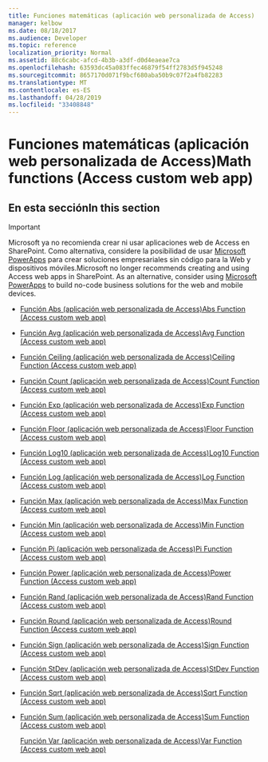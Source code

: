 ```yaml
---
title: Funciones matemáticas (aplicación web personalizada de Access)
manager: kelbow
ms.date: 08/18/2017
ms.audience: Developer
ms.topic: reference
localization_priority: Normal
ms.assetid: 88c6cabc-afcd-4b3b-a3df-d0d4eaeae7ca
ms.openlocfilehash: 63593dc45a083ffec46879f54ff2783d5f945248
ms.sourcegitcommit: 8657170d071f9bcf680aba50b9c07f2a4fb82283
ms.translationtype: MT
ms.contentlocale: es-ES
ms.lasthandoff: 04/28/2019
ms.locfileid: "33408848"
---
```

# <a name="math-functions-access-custom-web-app"></a><span data-ttu-id="1ae1d-102">Funciones matemáticas (aplicación web personalizada de Access)</span><span class="sxs-lookup"><span data-stu-id="1ae1d-102">Math functions (Access custom web app)</span></span>

## <a name="in-this-section"></a><span data-ttu-id="1ae1d-103">En esta sección</span><span class="sxs-lookup"><span data-stu-id="1ae1d-103">In this section</span></span>

> [!IMPORTANT]
> <span data-ttu-id="1ae1d-p101">Microsoft ya no recomienda crear ni usar aplicaciones web de Access en SharePoint. Como alternativa, considere la posibilidad de usar [Microsoft PowerApps](https://powerapps.microsoft.com/en-us/) para crear soluciones empresariales sin código para la Web y dispositivos móviles.</span><span class="sxs-lookup"><span data-stu-id="1ae1d-p101">Microsoft no longer recommends creating and using Access web apps in SharePoint. As an alternative, consider using [Microsoft PowerApps](https://powerapps.microsoft.com/en-us/) to build no-code business solutions for the web and mobile devices.</span></span> 
  
- [<span data-ttu-id="1ae1d-106">Función Abs (aplicación web personalizada de Access)</span><span class="sxs-lookup"><span data-stu-id="1ae1d-106">Abs Function (Access custom web app)</span></span>](abs-function-access-custom-web-app.md)
    
- [<span data-ttu-id="1ae1d-107">Función Avg (aplicación web personalizada de Access)</span><span class="sxs-lookup"><span data-stu-id="1ae1d-107">Avg Function (Access custom web app)</span></span>](avg-function-access-custom-web-app.md)
    
- [<span data-ttu-id="1ae1d-108">Función Ceiling (aplicación web personalizada de Access)</span><span class="sxs-lookup"><span data-stu-id="1ae1d-108">Ceiling Function (Access custom web app)</span></span>](ceiling-function-access-custom-web-app.md)
    
- [<span data-ttu-id="1ae1d-109">Función Count (aplicación web personalizada de Access)</span><span class="sxs-lookup"><span data-stu-id="1ae1d-109">Count Function (Access custom web app)</span></span>](count-function-access-custom-web-app.md)
    
- [<span data-ttu-id="1ae1d-110">Función Exp (aplicación web personalizada de Access)</span><span class="sxs-lookup"><span data-stu-id="1ae1d-110">Exp Function (Access custom web app)</span></span>](exp-function-access-custom-web-app.md)
    
- [<span data-ttu-id="1ae1d-111">Función Floor (aplicación web personalizada de Access)</span><span class="sxs-lookup"><span data-stu-id="1ae1d-111">Floor Function (Access custom web app)</span></span>](floor-function-access-custom-web-app.md)
    
- [<span data-ttu-id="1ae1d-112">Función Log10 (aplicación web personalizada de Access)</span><span class="sxs-lookup"><span data-stu-id="1ae1d-112">Log10 Function (Access custom web app)</span></span>](log10-function-access-custom-web-app.md)
    
- [<span data-ttu-id="1ae1d-113">Función Log (aplicación web personalizada de Access)</span><span class="sxs-lookup"><span data-stu-id="1ae1d-113">Log Function (Access custom web app)</span></span>](log-function-access-custom-web-app.md)
    
- [<span data-ttu-id="1ae1d-114">Función Max (aplicación web personalizada de Access)</span><span class="sxs-lookup"><span data-stu-id="1ae1d-114">Max Function (Access custom web app)</span></span>](max-function-access-custom-web-app.md)
    
- [<span data-ttu-id="1ae1d-115">Función Min (aplicación web personalizada de Access)</span><span class="sxs-lookup"><span data-stu-id="1ae1d-115">Min Function (Access custom web app)</span></span>](min-function-access-custom-web-app.md)
    
- [<span data-ttu-id="1ae1d-116">Función Pi (aplicación web personalizada de Access)</span><span class="sxs-lookup"><span data-stu-id="1ae1d-116">Pi Function (Access custom web app)</span></span>](pi-function-access-custom-web-app.md)
    
- [<span data-ttu-id="1ae1d-117">Función Power (aplicación web personalizada de Access)</span><span class="sxs-lookup"><span data-stu-id="1ae1d-117">Power Function (Access custom web app)</span></span>](power-function-access-custom-web-app.md)
    
- [<span data-ttu-id="1ae1d-118">Función Rand (aplicación web personalizada de Access)</span><span class="sxs-lookup"><span data-stu-id="1ae1d-118">Rand Function (Access custom web app)</span></span>](rand-function-access-custom-web-app.md)
    
- [<span data-ttu-id="1ae1d-119">Función Round (aplicación web personalizada de Access)</span><span class="sxs-lookup"><span data-stu-id="1ae1d-119">Round Function (Access custom web app)</span></span>](round-function-access-custom-web-app.md)
    
- [<span data-ttu-id="1ae1d-120">Función Sign (aplicación web personalizada de Access)</span><span class="sxs-lookup"><span data-stu-id="1ae1d-120">Sign Function (Access custom web app)</span></span>](sign-function-access-custom-web-app.md)
    
- [<span data-ttu-id="1ae1d-121">Función StDev (aplicación web personalizada de Access)</span><span class="sxs-lookup"><span data-stu-id="1ae1d-121">StDev Function (Access custom web app)</span></span>](stdev-function-access-custom-web-app.md)
    
- [<span data-ttu-id="1ae1d-122">Función Sqrt (aplicación web personalizada de Access)</span><span class="sxs-lookup"><span data-stu-id="1ae1d-122">Sqrt Function (Access custom web app)</span></span>](sqrt-function-access-custom-web-app.md)
    
- [<span data-ttu-id="1ae1d-123">Función Sum (aplicación web personalizada de Access)</span><span class="sxs-lookup"><span data-stu-id="1ae1d-123">Sum Function (Access custom web app)</span></span>](sum-function-access-custom-web-app.md)
    
    [<span data-ttu-id="1ae1d-124">Función Var (aplicación web personalizada de Access)</span><span class="sxs-lookup"><span data-stu-id="1ae1d-124">Var Function (Access custom web app)</span></span>](var-function-access-custom-web-app.md)
    

